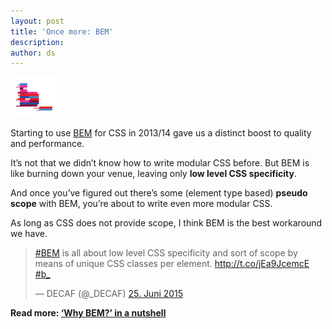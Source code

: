 ```yaml
---
layout: post
title: 'Once more: BEM'
description:
author: ds
---
```


<img style="width: 15%; outline: none;" src="/content/images/2015/06/bem2.png" alt="BEM">

Starting to use [BEM](https://en.bem.info/method/definitions/) for CSS in 2013/14 gave us a distinct boost to quality and performance.

It’s not that we didn’t know how to write modular CSS before. But BEM is like burning down your venue, leaving only __low level CSS specificity__.

And once you’ve figured out there’s some (element type based) __pseudo scope__ with BEM, you’re about to write even more modular CSS.

As long as CSS does not provide scope, I think BEM is the best workaround we have.

<blockquote class="twitter-tweet" data-cards="hidden" lang="de"><p lang="en" dir="ltr"><a href="https://twitter.com/hashtag/BEM?src=hash">#BEM</a> is all about low level CSS specificity and sort of scope by means of unique CSS classes per element.&#10;&#10;<a href="http://t.co/jEa9JcemcE">http://t.co/jEa9JcemcE</a> <a href="https://twitter.com/hashtag/b_?src=hash">#b_</a></p>&mdash; DECAF (@_DECAF) <a href="https://twitter.com/_DECAF/status/614154928878186497">25. Juni 2015</a></blockquote>
<script async src="//platform.twitter.com/widgets.js" charset="utf-8"></script>

__Read more: [‘Why BEM?’ in a nutshell](/2015/06/24/why-bem-in-a-nutshell/)__
